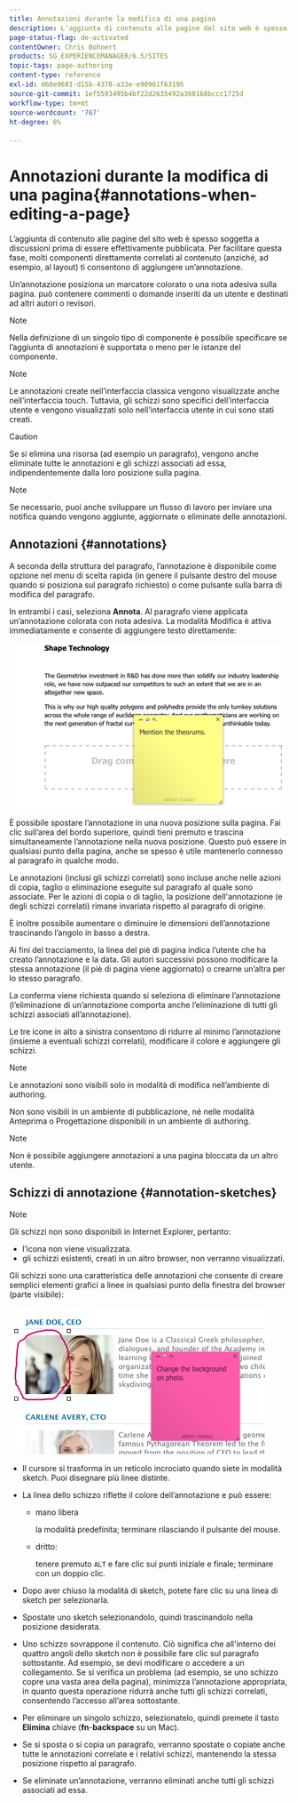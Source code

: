 ```yaml
---
title: Annotazioni durante la modifica di una pagina
description: L’aggiunta di contenuto alle pagine del sito web è spesso soggetta a discussioni prima di essere effettivamente pubblicata. Per facilitare questa fase, molti componenti direttamente correlati al contenuto consentono di aggiungere un’annotazione.
page-status-flag: de-activated
contentOwner: Chris Bohnert
products: SG_EXPERIENCEMANAGER/6.5/SITES
topic-tags: page-authoring
content-type: reference
exl-id: d60e9601-d15b-4378-a33e-e90961f63195
source-git-commit: 1ef5593495b4bf22d2635492a360168bccc1725d
workflow-type: tm+mt
source-wordcount: '767'
ht-degree: 8%

---
```


# Annotazioni durante la modifica di una pagina{#annotations-when-editing-a-page}

L’aggiunta di contenuto alle pagine del sito web è spesso soggetta a discussioni prima di essere effettivamente pubblicata. Per facilitare questa fase, molti componenti direttamente correlati al contenuto (anziché, ad esempio, al layout) ti consentono di aggiungere un’annotazione.

Un’annotazione posiziona un marcatore colorato o una nota adesiva sulla pagina. può contenere commenti o domande inseriti da un utente e destinati ad altri autori o revisori.

>[!NOTE]
>
>Nella definizione di un singolo tipo di componente è possibile specificare se l’aggiunta di annotazioni è supportata o meno per le istanze del componente.

>[!NOTE]
>
>Le annotazioni create nell’interfaccia classica vengono visualizzate anche nell’interfaccia touch. Tuttavia, gli schizzi sono specifici dell’interfaccia utente e vengono visualizzati solo nell’interfaccia utente in cui sono stati creati.

>[!CAUTION]
>
>Se si elimina una risorsa (ad esempio un paragrafo), vengono anche eliminate tutte le annotazioni e gli schizzi associati ad essa, indipendentemente dalla loro posizione sulla pagina.

>[!NOTE]
>
>Se necessario, puoi anche sviluppare un flusso di lavoro per inviare una notifica quando vengono aggiunte, aggiornate o eliminate delle annotazioni.

## Annotazioni {#annotations}

A seconda della struttura del paragrafo, l’annotazione è disponibile come opzione nel menu di scelta rapida (in genere il pulsante destro del mouse quando si posiziona sul paragrafo richiesto) o come pulsante sulla barra di modifica del paragrafo.

In entrambi i casi, seleziona **Annota**. Al paragrafo viene applicata un’annotazione colorata con nota adesiva. La modalità Modifica è attiva immediatamente e consente di aggiungere testo direttamente:

![chlimage_1-137](assets/chlimage_1-137.png)

È possibile spostare l’annotazione in una nuova posizione sulla pagina. Fai clic sull’area del bordo superiore, quindi tieni premuto e trascina simultaneamente l’annotazione nella nuova posizione. Questo può essere in qualsiasi punto della pagina, anche se spesso è utile mantenerlo connesso al paragrafo in qualche modo.

Le annotazioni (inclusi gli schizzi correlati) sono incluse anche nelle azioni di copia, taglio o eliminazione eseguite sul paragrafo al quale sono associate. Per le azioni di copia o di taglio, la posizione dell&#39;annotazione (e degli schizzi correlati) rimane invariata rispetto al paragrafo di origine.

È inoltre possibile aumentare o diminuire le dimensioni dell’annotazione trascinando l’angolo in basso a destra.

Ai fini del tracciamento, la linea del piè di pagina indica l’utente che ha creato l’annotazione e la data. Gli autori successivi possono modificare la stessa annotazione (il piè di pagina viene aggiornato) o crearne un’altra per lo stesso paragrafo.

La conferma viene richiesta quando si seleziona di eliminare l’annotazione (l’eliminazione di un’annotazione comporta anche l’eliminazione di tutti gli schizzi associati all’annotazione).

Le tre icone in alto a sinistra consentono di ridurre al minimo l’annotazione (insieme a eventuali schizzi correlati), modificare il colore e aggiungere gli schizzi.

>[!NOTE]
>
>Le annotazioni sono visibili solo in modalità di modifica nell’ambiente di authoring.
>
>Non sono visibili in un ambiente di pubblicazione, né nelle modalità Anteprima o Progettazione disponibili in un ambiente di authoring.

>[!NOTE]
>
>Non è possibile aggiungere annotazioni a una pagina bloccata da un altro utente.

## Schizzi di annotazione {#annotation-sketches}

>[!NOTE]
>
>Gli schizzi non sono disponibili in Internet Explorer, pertanto:
>
>* l’icona non viene visualizzata.
>* gli schizzi esistenti, creati in un altro browser, non verranno visualizzati.
>

Gli schizzi sono una caratteristica delle annotazioni che consente di creare semplici elementi grafici a linee in qualsiasi punto della finestra del browser (parte visibile):

![chlimage_1-138](assets/chlimage_1-138.png)

* Il cursore si trasforma in un reticolo incrociato quando siete in modalità sketch. Puoi disegnare più linee distinte.
* La linea dello schizzo riflette il colore dell’annotazione e può essere:

   * mano libera

     la modalità predefinita; terminare rilasciando il pulsante del mouse.

   * dritto:

     tenere premuto `ALT` e fare clic sui punti iniziale e finale; terminare con un doppio clic.

* Dopo aver chiuso la modalità di sketch, potete fare clic su una linea di sketch per selezionarla.
* Spostate uno sketch selezionandolo, quindi trascinandolo nella posizione desiderata.
* Uno schizzo sovrappone il contenuto. Ciò significa che all&#39;interno dei quattro angoli dello sketch non è possibile fare clic sul paragrafo sottostante. Ad esempio, se devi modificare o accedere a un collegamento. Se si verifica un problema (ad esempio, se uno schizzo copre una vasta area della pagina), minimizza l’annotazione appropriata, in quanto questa operazione ridurrà anche tutti gli schizzi correlati, consentendo l’accesso all’area sottostante.
* Per eliminare un singolo schizzo, selezionatelo, quindi premete il tasto **Elimina** chiave (**fn**-**backspace** su un Mac).

* Se si sposta o si copia un paragrafo, verranno spostate o copiate anche tutte le annotazioni correlate e i relativi schizzi, mantenendo la stessa posizione rispetto al paragrafo.
* Se eliminate un’annotazione, verranno eliminati anche tutti gli schizzi associati ad essa.
